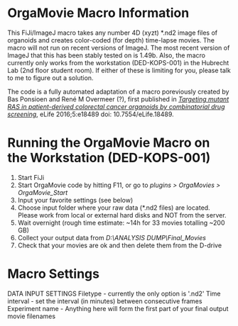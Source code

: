 # OrgaMovie Macro Information

This FiJi/ImageJ macro takes any number 4D (xyzt) \*.nd2 image files of organoids and creates color-coded (for depth) time-lapse movies.
The macro will not run on recent versions of ImageJ. The most recent version of ImageJ that this has been stably tested on is 1.49b. Also, the macro currently only works from the workstation (DED-KOPS-001) in the Hubrecht Lab (2nd floor student room). If either of these is limiting for you, please talk to me to figure out a solution.

The code is a fully automated adaptation of a macro poreviously created by Bas Ponsioen and  René M Overmeer (?), first published in _[Targeting mutant RAS in patient-derived colorectal cancer organoids by combinatorial drug screening](https://elifesciences.org/articles/18489)_, eLife 2016;5:e18489 doi: 10.7554/eLife.18489.

# Running the OrgaMovie Macro on the Workstation (DED-KOPS-001)

1) Start FiJi
2) Start OrgaMovie code by hitting F11, or go to _plugins > OrgaMovies > OrgaMovie_Start_
3) Input your favorite settings (see below)
4) Choose input folder where your raw data (\*.nd2 files) are located. Please work from local or external hard disks and NOT from the server. 
5) Wait overnight (rough time estimate: ~14h for 33 movies totalling ~200 GB)
6) Collect your output data from _D:\ANALYSIS DUMP\Final_Movies_
7) Check that your movies are ok and then delete them from the D-drive


# Macro Settings
  DATA INPUT SETTINGS
  Filetype - currently the only option is '.nd2'
  Time interval - set the interval (in minutes) between consecutive frames
  Experiment name - Anything here will form the first part of your final output movie filenames






